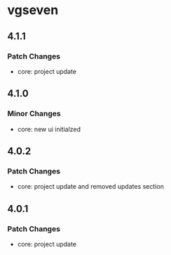 # vgseven

## 4.1.1

### Patch Changes

- core: project update

## 4.1.0

### Minor Changes

- core: new ui initialzed

## 4.0.2

### Patch Changes

- core: project update and removed updates section

## 4.0.1

### Patch Changes

- core: project update
